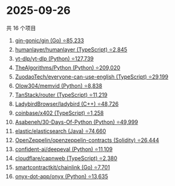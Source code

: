 # 2025-09-26

共 16 个项目

<!-- BEGIN GITHUB -->
<!-- 最后更新时间 2025-09-26 17:10:02 +0800 -->
1. [gin-gonic/gin (Go) ⭐85,233](https://github.com/gin-gonic/gin)
1. [humanlayer/humanlayer (TypeScript) ⭐2,845](https://github.com/humanlayer/humanlayer)
1. [yt-dlp/yt-dlp (Python) ⭐127,739](https://github.com/yt-dlp/yt-dlp)
1. [TheAlgorithms/Python (Python) ⭐209,020](https://github.com/TheAlgorithms/Python)
1. [ZuodaoTech/everyone-can-use-english (TypeScript) ⭐29,199](https://github.com/ZuodaoTech/everyone-can-use-english)
1. [Olow304/memvid (Python) ⭐8,838](https://github.com/Olow304/memvid)
1. [TanStack/router (TypeScript) ⭐11,219](https://github.com/TanStack/router)
1. [LadybirdBrowser/ladybird (C++) ⭐48,726](https://github.com/LadybirdBrowser/ladybird)
1. [coinbase/x402 (TypeScript) ⭐1,258](https://github.com/coinbase/x402)
1. [Asabeneh/30-Days-Of-Python (Python) ⭐49,999](https://github.com/Asabeneh/30-Days-Of-Python)
1. [elastic/elasticsearch (Java) ⭐74,660](https://github.com/elastic/elasticsearch)
1. [OpenZeppelin/openzeppelin-contracts (Solidity) ⭐26,444](https://github.com/OpenZeppelin/openzeppelin-contracts)
1. [confident-ai/deepeval (Python) ⭐11,109](https://github.com/confident-ai/deepeval)
1. [cloudflare/capnweb (TypeScript) ⭐2,380](https://github.com/cloudflare/capnweb)
1. [smartcontractkit/chainlink (Go) ⭐7,701](https://github.com/smartcontractkit/chainlink)
1. [onyx-dot-app/onyx (Python) ⭐13,635](https://github.com/onyx-dot-app/onyx)
<!-- END GITHUB -->